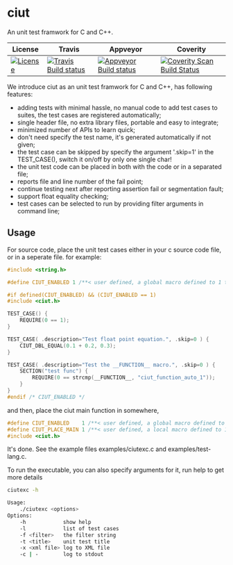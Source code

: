 ciut
====

An unit test framwork for C and C++.


License | Travis | Appveyor | Coverity
------- | ------ | -------- | --------
[![License](https://img.shields.io/badge/license-MIT-blue.svg)](https://github.com/yhfudev/cpp-ci-unit-test/blob/master/COPYING) | [![Travis Build status](https://travis-ci.org/yhfudev/cpp-ci-unit-test.svg?branch=master)](https://travis-ci.org/yhfudev/cpp-ci-unit-test) | [![Appveyor Build status](https://ci.appveyor.com/api/projects/status/d849gxe54umc9nmp/branch/master?svg=true)](https://ci.appveyor.com/project/yhfudev/cpp-ci-unit-test/branch/master) | [![Coverity Scan Build Status](https://scan.coverity.com/projects/12089/badge.svg)](https://scan.coverity.com/projects/yhfudev-cpp-ci-unit-test)


We introduce ciut as an unit test framwork for C and C++, has following features:

* adding tests with minimal hassle, no manual code to add test cases to suites, the test cases are registered automatically;
* single header file, no extra library files, portable and easy to integrate;
* minimized number of APIs to learn quick;
* don't need specify the test name, it's generated automatically if not given;
* the test case can be skipped by specify the argument '.skip=1' in the TEST_CASE(), switch it on/off by only one single char!
* the unit test code can be placed in both with the code or in a separated file;
* reports file and line number of the fail point;
* continue testing next after reporting assertion fail or segmentation fault;
* support float equality checking;
* test cases can be selected to run by providing filter arguments in command line;

Usage
-----

For source code, place the unit test cases either in your c source code file, or in a seperate file. for example:

```C
#include <string.h>

#define CIUT_ENABLED 1 /**< user defined, a global macro defined to 1 to active the unit test code */

#if defined(CIUT_ENABLED) && (CIUT_ENABLED == 1)
#include <ciut.h>

TEST_CASE() {
    REQUIRE(0 == 1);
}

TEST_CASE( .description="Test float point equation.", .skip=0 ) {
    CIUT_DBL_EQUAL(0.1 + 0.2, 0.3);
}

TEST_CASE( .description="Test the __FUNCTION__ macro.", .skip=0 ) {
    SECTION("test func") {
        REQUIRE(0 == strcmp(__FUNCTION__, "ciut_function_auto_1"));
    }
}
#endif /* CIUT_ENABLED */
```

and then, place the ciut main function in somewhere,

```C
#define CIUT_ENABLED    1 /**< user defined, a global macro defined to 1 to active the unit test code */
#define CIUT_PLACE_MAIN 1 /**< user defined, a local macro defined to 1 to place main() inside a c file, use once */
#include <ciut.h>
```

It's done.
See the example files examples/ciutexc.c and examples/test-lang.c.

To run the executable, you can also specify arguments for it, run help to get more details
```bash
ciutexc -h

Usage:
    ./ciutexc <options>
Options:
    -h            show help
    -l            list of test cases
    -f <filter>   the filter string
    -t <title>    unit test title
    -x <xml file> log to XML file
    -c | -        log to stdout
```

